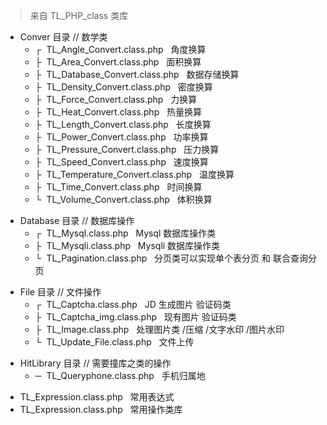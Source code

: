 <blockquote>来自 TL_PHP_class 类库</blockquote>
<ul>
    <li>Conver 目录 // 数学类
        <ul>
<li>┌&nbsp;&nbsp;TL_Angle_Convert.class.php&nbsp;&nbsp;&nbsp;角度换算</li>
<li>├&nbsp;&nbsp;TL_Area_Convert.class.php&nbsp;&nbsp;&nbsp;面积换算</li>
<li>├&nbsp;&nbsp;TL_Database_Convert.class.php&nbsp;&nbsp;&nbsp;数据存储换算</li>
<li>├&nbsp;&nbsp;TL_Density_Convert.class.php&nbsp;&nbsp;&nbsp;密度换算</li>
<li>├&nbsp;&nbsp;TL_Force_Convert.class.php&nbsp;&nbsp;&nbsp;力换算</li>    
<li>├&nbsp;&nbsp;TL_Heat_Convert.class.php&nbsp;&nbsp;&nbsp;热量换算</li>
<li>├&nbsp;&nbsp;TL_Length_Convert.class.php&nbsp;&nbsp;&nbsp;长度换算</li>
<li>├&nbsp;&nbsp;TL_Power_Convert.class.php&nbsp;&nbsp;&nbsp;功率换算</li>
<li>├&nbsp;&nbsp;TL_Pressure_Convert.class.php&nbsp;&nbsp;&nbsp;压力换算</li>
<li>├&nbsp;&nbsp;TL_Speed_Convert.class.php&nbsp;&nbsp;&nbsp;速度换算</li>
<li>├&nbsp;&nbsp;TL_Temperature_Convert.class.php&nbsp;&nbsp;&nbsp;温度换算</li>
<li>├&nbsp;&nbsp;TL_Time_Convert.class.php&nbsp;&nbsp;&nbsp;时间换算</li>
<li>└&nbsp;&nbsp;TL_Volume_Convert.class.php&nbsp;&nbsp;&nbsp;体积换算</li>
        </ul>
    </li>
</ul>

<ul>
    <li>Database 目录 // 数据库操作
        <ul>
            <li>┌&nbsp;&nbsp;TL_Mysql.class.php&nbsp;&nbsp;&nbsp;Mysql 数据库操作类</li>
            <li>├&nbsp;&nbsp;TL_Mysqli.class.php&nbsp;&nbsp;&nbsp;Mysqli 数据库操作类</li>
            <li>└&nbsp;&nbsp;TL_Pagination.class.php&nbsp;&nbsp;&nbsp;分页类可以实现单个表分页 和 联合查询分页</li>
        </ul>
    </li>
</ul>

<ul>
    <li>File 目录 // 文件操作
        <ul>
            <li>┌&nbsp;&nbsp;TL_Captcha.class.php&nbsp;&nbsp;&nbsp;JD 生成图片 验证码类</li>
            <li>├&nbsp;&nbsp;TL_Captcha_img.class.php&nbsp;&nbsp;&nbsp;现有图片 验证码类</li>
            <li>├&nbsp;&nbsp;TL_Image.class.php&nbsp;&nbsp;&nbsp;处理图片类 /压缩 /文字水印 /图片水印</li>
            <li>└&nbsp;&nbsp;TL_Update_File.class.php&nbsp;&nbsp;&nbsp;文件上传</li>
        </ul>
    </li>
</ul>

<ul>
    <li>HitLibrary 目录 // 需要撞库之类的操作
        <ul>
            <li>─&nbsp;&nbsp;TL_Queryphone.class.php&nbsp;&nbsp;&nbsp;手机归属地</li>
        </ul>
    </li>
</ul>

<ul>
    <li>TL_Expression.class.php&nbsp;&nbsp;&nbsp;常用表达式 </li>
    <li>TL_Expression.class.php&nbsp;&nbsp;&nbsp;常用操作类库</li>
</ul>
